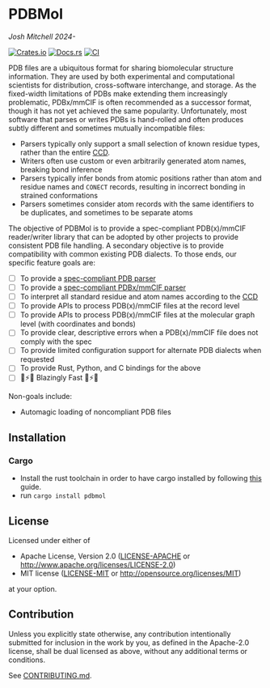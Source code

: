 # PDBMol
*Josh Mitchell 2024-*

[![Crates.io](https://img.shields.io/crates/v/pdbmol.svg)](https://crates.io/crates/pdbmol)
[![Docs.rs](https://docs.rs/pdbmol/badge.svg)](https://docs.rs/pdbmol)
[![CI](https://github.com/Yoshanuikabundi/pdbmol/workflows/CI/badge.svg)](https://github.com/Yoshanuikabundi/pdbmol/actions)

PDB files are a ubiquitous format for sharing biomolecular structure information. They are used by both experimental and computational scientists for distribution, cross-software interchange, and storage. As the fixed-width limitations of PDBs make extending them increasingly problematic, PDBx/mmCIF is often recommended as a successor format, though it has not yet achieved the same popularity. Unfortunately, most software that parses or writes PDBs is hand-rolled and often produces subtly different and sometimes mutually incompatible files:

- Parsers typically only support a small selection of known residue types,
  rather than the entire [CCD].
- Writers often use custom or even arbitrarily generated atom names, breaking
  bond inference
- Parsers typically infer bonds from atomic positions rather than atom and
  residue names and `CONECT` records, resulting in incorrect bonding in
  strained conformations
- Parsers sometimes consider atom records with the same identifiers to be
  duplicates, and sometimes to be separate atoms 

The objective of PDBMol is to provide a spec-compliant PDB(x)/mmCIF reader/writer library that can be adopted by other projects to provide consistent PDB file handling. A secondary objective is to provide compatibility with common existing PDB dialects. To those ends, our specific feature goals are:

- [ ] To provide a [spec-compliant PDB parser]
- [ ] To provide a [spec-compliant PDBx/mmCIF parser]
- [ ] To interpret all standard residue and atom names according to the [CCD]
- [ ] To provide APIs to process PDB(x)/mmCIF files at the record level
- [ ] To provide APIs to process PDB(x)/mmCIF files at the molecular graph level
  (with coordinates and bonds)
- [ ] To provide clear, descriptive errors when a PDB(x)/mmCIF file does not comply
  with the spec
- [ ] To provide limited configuration support for alternate PDB dialects when
  requested 
- [ ] To provide Rust, Python, and C bindings for the above
- [ ] 🦀⚡🦀 Blazingly Fast 🦀⚡🦀 

Non-goals include:

- Automagic loading of noncompliant PDB files

[CCD]: https://www.wwpdb.org/data/ccd
[spec-compliant PDB parser]: https://www.wwpdb.org/documentation/file-format-content/format33/v3.3.html
[spec-compliant PDBx/mmCIF parser]: https://mmcif.wwpdb.org/

## Installation

### Cargo

* Install the rust toolchain in order to have cargo installed by following
  [this](https://www.rust-lang.org/tools/install) guide.
* run `cargo install pdbmol`

## License

Licensed under either of

 * Apache License, Version 2.0
   ([LICENSE-APACHE](LICENSE-APACHE) or http://www.apache.org/licenses/LICENSE-2.0)
 * MIT license
   ([LICENSE-MIT](LICENSE-MIT) or http://opensource.org/licenses/MIT)

at your option.

## Contribution

Unless you explicitly state otherwise, any contribution intentionally submitted
for inclusion in the work by you, as defined in the Apache-2.0 license, shall be
dual licensed as above, without any additional terms or conditions.

See [CONTRIBUTING.md](CONTRIBUTING.md).
